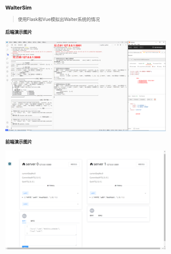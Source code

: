 <!--
 * @Author: Theo_hui
 * @Date: 2020-10-12 14:04:12
 * @Descripttion: 
-->
### WalterSim

> 使用Flask和Vue模拟出Walter系统的情况

#### 后端演示图片
![](./imgs/site2.png)
#### 前端演示图片
![](./imgs/client2.png)